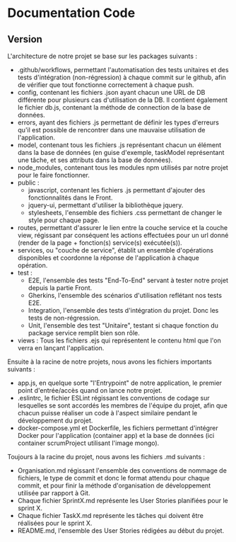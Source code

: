 # Documentation Code

## Version 

L'architecture de notre projet se base sur les packages suivants :

- .github/workflows, permettant l'automatisation des tests unitaires et des tests d'intégration (non-régression) à chaque commit sur le github, afin de 
vérifier que tout fonctionne correctement à chaque push.
- config, contenant les fichiers .json ayant chacun une URL de DB différente pour plusieurs cas d'utilisation de la DB. Il contient également 
le fichier db.js, contenant la méthode de connection de la base de données.
- errors, ayant des fichiers .js permettant de définir les types d'erreurs qu'il est possible de rencontrer dans une mauvaise utilisation de l'application.
- model, contenant tous les fichiers .js représentant chacun un élément dans la base de données (en guise d'exemple, 
taskModel représentant une tâche, et ses attributs dans la base de données).
- node_modules, contenant tous les modules npm utilisés par notre projet pour le faire fonctionner.
- public :
    - javascript, contenant les fichiers .js permettant d'ajouter des fonctionnalités dans le Front.
    - jquery-ui, permettant d'utiliser la bibliothèque jquery.
    - stylesheets, l'ensemble des fichiers .css permettant de changer le style pour chaque page.
- routes, permettant d'assurer le lien entre la couche service et la couche view, régissant par conséquent les actions effectuées pour un url donné
(render de la page + fonction(s) service(s) exécutée(s)). 
- services, ou "couche de service", établit un ensemble d'opérations disponibles et coordonne la réponse de l'application à chaque opération.
- test :
    - E2E, l'ensemble des tests "End-To-End" servant à tester notre projet depuis la partie Front.
    - Gherkins, l'ensemble des scénarios d'utilisation reflétant nos tests E2E.
    - Integration, l'ensemble des tests d'intégration du projet. Donc les tests de non-régression.
    - Unit, l'ensemble des test "Unitaire", testant si chaque fonction du package service remplit bien son rôle.
- views : Tous les fichiers .ejs qui représentent le contenu html que l'on verra en lançant l'application.

Ensuite à la racine de notre projets, nous avons les fichiers importants suivants :

- app.js, en quelque sorte "l'Entrypoint" de notre application, le premier point d'entrée/accès quand on lance notre projet.
- .eslintrc, le fichier ESLint régissant les conventions de codage sur lesquelles se sont accordés les membres de l'équipe du projet, afin que 
chacun puisse réaliser un code à l'aspect similaire pendant le développement du projet.
- docker-compose.yml et Dockerfile, les fichiers permettant d'intégrer Docker pour l'application (container app) 
et la base de données (ici container scrumProject utilisant l'image mongo).

Toujours à la racine du projet, nous avons les fichiers .md suivants :

- Organisation.md régissant l'ensemble des conventions de nommage de fichiers, le type de commit et donc le format attendu pour chaque commit, et pour finir 
la méthode d'organisation de développement utilisée par rapport à Git.
- Chaque fichier SprintX.md représente les User Stories planifiées pour le sprint X.
- Chaque fichier TaskX.md représente les tâches qui doivent être réalisées pour le sprint X.
- README.md, l'ensemble des User Stories rédigées au début du projet.